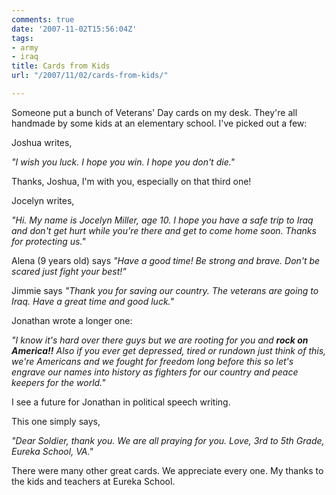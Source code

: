 ```yaml
---
comments: true
date: '2007-11-02T15:56:04Z'
tags:
- army
- iraq
title: Cards from Kids
url: "/2007/11/02/cards-from-kids/"

---
```

<p>Someone put a bunch of Veterans' Day cards on my desk. They're all handmade by some kids at an elementary school. I've picked out a few:</p>
<p>Joshua writes,</p>
<p><em>"I wish you luck. I hope you win. I hope you don't die."</em></p>
<p>Thanks, Joshua, I'm with you, especially on that third one!</p>
<p>Jocelyn writes,</p>
<p><em>"Hi. My name is Jocelyn Miller, age 10. I hope you have a safe trip to Iraq and don't get hurt while you're there and get to come home soon. Thanks for protecting us."</em></p>
<p>Alena (9 years old) says <em>"Have a good time! Be strong and brave. Don't be scared just fight your best!"</em></p>
<p>Jimmie says <em>"Thank you for saving our country. The veterans are going to Iraq. Have a great time and good luck."</em></p>
<p>Jonathan wrote a longer one:</p>
<p><em>"I know it's hard over there guys but we are rooting for you and <strong>rock on America!!</strong> Also if you ever get depressed, tired or rundown just think of this, we're Americans and we fought for freedom long before this so let's engrave our names into history as fighters for our country and peace keepers for the world."</em></p>
<p>I see a future for Jonathan in political speech writing.</p>
<p>This one simply says,</p>
<p><em>"Dear Soldier, thank you. We are all praying for you. Love, 3rd to 5th Grade, Eureka School, VA."</em></p>
<p>There were many other great cards. We appreciate every one.  My thanks to the kids and teachers at Eureka School.</p>
